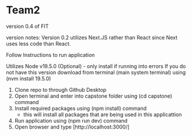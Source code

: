 # Team2

version 0.4 of FIT

version notes:
Version 0.2 utilizes Next.JS rather than React
since Next uses less code than React.

Follow Instructions to run application

Utilizes Node v19.5.0 (Optional) - only install if running into errors
If you do not have this version download from terminal (main system terminal)
using (nvm install 19.5.0)

1. Clone repo to through Github Desktop
2. Open terminal and enter into capstone folder using (cd capstone) command
3. Install required packages using (npm install) command
   - this will install all packages that are being used in this applicattion
4. Run application using (npm run dev) command
5. Open browser and type [http://localhost:3000/]

